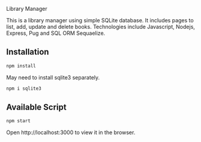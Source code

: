 Library Manager

This is a library manager using simple SQLite database. It includes pages to list, add, update and delete books. Technologies include Javascript, Nodejs, Express, Pug and SQL ORM Sequaelize.

## Installation



```bash
npm install
```
May need to install sqlite3 separately.
```bash
npm i sqlite3
```


## Available Script
```bash
npm start
```
Open http://localhost:3000 to view it in the browser.
